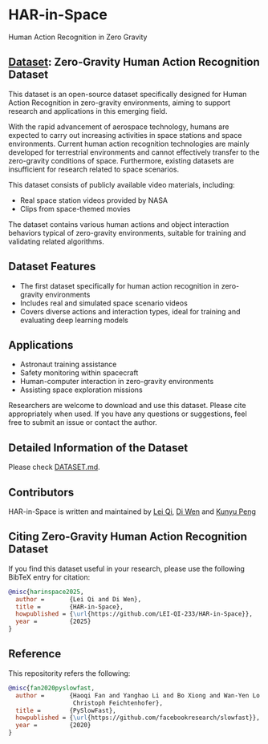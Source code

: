 # HAR-in-Space
Human Action Recognition in Zero Gravity

## [Dataset](Dataset): Zero-Gravity Human Action Recognition Dataset
This dataset is an open-source dataset specifically designed for Human Action Recognition in zero-gravity environments, aiming to support research and applications in this emerging field.

With the rapid advancement of aerospace technology, humans are expected to carry out increasing activities in space stations and space environments. Current human action recognition technologies are mainly developed for terrestrial environments and cannot effectively transfer to the zero-gravity conditions of space. Furthermore, existing datasets are insufficient for research related to space scenarios.

This dataset consists of publicly available video materials, including:

- Real space station videos provided by NASA
- Clips from space-themed movies

The dataset contains various human actions and object interaction behaviors typical of zero-gravity environments, suitable for training and validating related algorithms.

## Dataset Features

- The first dataset specifically for human action recognition in zero-gravity environments
- Includes real and simulated space scenario videos
- Covers diverse actions and interaction types, ideal for training and evaluating deep learning models

## Applications

- Astronaut training assistance
- Safety monitoring within spacecraft
- Human-computer interaction in zero-gravity environments
- Assisting space exploration missions

Researchers are welcome to download and use this dataset. Please cite appropriately when used. If you have any questions or suggestions, feel free to submit an issue or contact the author.

## Detailed Information of the Dataset
Please check [DATASET.md](Dataset/DATASET.md).

## Contributors
HAR-in-Space is written and maintained by [Lei Qi](https://github.com/LEI-QI-233), [Di Wen](https://github.com/Kratos-Wen) and [Kunyu Peng](https://cvhci.iar.kit.edu/people_2123.php)

## Citing Zero-Gravity Human Action Recognition Dataset

If you find this dataset useful in your research, please use the following BibTeX entry for citation:

```BibTeX
@misc{harinspace2025,
  author =       {Lei Qi and Di Wen},
  title =        {HAR-in-Space},
  howpublished = {\url{https://github.com/LEI-QI-233/HAR-in-Space}},
  year =         {2025}
}
```

## Reference
This repositority refers the following:

```BibTeX
@misc{fan2020pyslowfast,
  author =       {Haoqi Fan and Yanghao Li and Bo Xiong and Wan-Yen Lo and
                  Christoph Feichtenhofer},
  title =        {PySlowFast},
  howpublished = {\url{https://github.com/facebookresearch/slowfast}},
  year =         {2020}
}
```